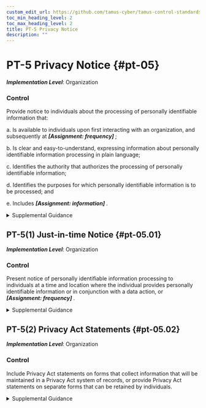 ```yaml
---
custom_edit_url: https://github.com/tamus-cyber/tamus-control-standards/tree/main/content/tamus.edu/TAMUS_profile.xml
toc_min_heading_level: 2
toc_max_heading_level: 2
title: PT-5 Privacy Notice
description: ""
---
```


# PT-5 Privacy Notice {#pt-05}

_**Implementation Level**_: Organization

### Control

Provide notice to individuals about the processing of personally identifiable information that:

a. Is available to individuals upon first interacting with an organization, and subsequently at <strong title="pt-05_odp.01"> <em>[Assignment: frequency]</em> </strong>;

b. Is clear and easy-to-understand, expressing information about personally identifiable information processing in plain language;

c. Identifies the authority that authorizes the processing of personally identifiable information;

d. Identifies the purposes for which personally identifiable information is to be processed; and

e. Includes <strong title="pt-05_odp.02"> <em>[Assignment: information]</em> </strong>.

<details>
  <summary>Supplemental Guidance</summary>

Privacy notices help inform individuals about how their personally identifiable information is being processed by the system or organization. Organizations use privacy notices to inform individuals about how, under what authority, and for what purpose their personally identifiable information is processed, as well as other information such as choices individuals might have with respect to that processing and other parties with whom information is shared. Laws, executive orders, directives, regulations, or policies may require that privacy notices include specific elements or be provided in specific formats. Federal agency personnel consult with the senior agency official for privacy and legal counsel regarding when and where to provide privacy notices, as well as elements to include in privacy notices and required formats. In circumstances where laws or government-wide policies do not require privacy notices, organizational policies and determinations may require privacy notices and may serve as a source of the elements to include in privacy notices.

</details>

## PT-5(1) Just-in-time Notice {#pt-05.01}

_**Implementation Level**_: Organization

### Control

Present notice of personally identifiable information processing to individuals at a time and location where the individual provides personally identifiable information or in conjunction with a data action, or <strong title="pt-05.01_odp"> <em>[Assignment: frequency]</em> </strong>.

<details>
  <summary>Supplemental Guidance</summary>

Just-in-time notices inform individuals of how organizations process their personally identifiable information at a time when such notices may be most useful to the individuals. Individual assumptions about how personally identifiable information will be processed might not be accurate or reliable if time has passed since the organization last presented notice or the circumstances under which the individual was last provided notice have changed. A just-in-time notice can explain data actions that organizations have identified as potentially giving rise to greater privacy risk for individuals. Organizations can use a just-in-time notice to update or remind individuals about specific data actions as they occur or highlight specific changes that occurred since last presenting notice. A just-in-time notice can be used in conjunction with just-in-time consent to explain what will occur if consent is declined. Organizations use discretion to determine when to use a just-in-time notice and may use supporting information on user demographics, focus groups, or surveys to learn about users’ privacy interests and concerns.

</details>

## PT-5(2) Privacy Act Statements {#pt-05.02}

_**Implementation Level**_: Organization

### Control

Include Privacy Act statements on forms that collect information that will be maintained in a Privacy Act system of records, or provide Privacy Act statements on separate forms that can be retained by individuals.

<details>
  <summary>Supplemental Guidance</summary>

If a federal agency asks individuals to supply information that will become part of a system of records, the agency is required to provide a <a xmlns="http://csrc.nist.gov/ns/oscal/1.0" href="#18e71fec-c6fd-475a-925a-5d8495cf8455">PRIVACT</a> statement on the form used to collect the information or on a separate form that can be retained by the individual. The agency provides a <a xmlns="http://csrc.nist.gov/ns/oscal/1.0" href="#18e71fec-c6fd-475a-925a-5d8495cf8455">PRIVACT</a> statement in such circumstances regardless of whether the information will be collected on a paper or electronic form, on a website, on a mobile application, over the telephone, or through some other medium. This requirement ensures that the individual is provided with sufficient information about the request for information to make an informed decision on whether or not to respond.

</details>

